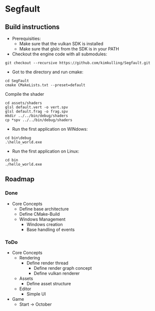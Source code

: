 # Segfault
## Build instructions
- Prerequisities:
  - Make sure that the vulkan SDK is installed
  - Make sure that glslc from the SDK is in your PATH
- Checkout the engine code with all submodules:
```
git checkout --recursive https://github.com/kimkulling/Segfault.git
```
- Got to the directory and run cmake:
```
cd SegFault
cmake CMakeLists.txt --preset=default
```
Compile the shader 
```
cd assets/shaders
glsl default.vert -o vert.spv
glsl default.frag -o frag.spv
mkdir ../../bin/debug/shaders
cp *spv ../../bin/debug/shaders
```
- Run the first application on WINdows:
```
cd bin\debug
.\hello_world.exe
```
- Run the first application on Linux:
```
cd bin
./hello_world.exe
```

## Roadmap
### Done 
- Core Concepts
  - Define base architecture
  - Define CMake-Build
  - Windows Management
    - Windows creation
    - Base handling of events

### ToDo
- Core Concepts
  - Rendering
    - Define render thread
      - Define render graph concept
      - Define vulkan renderer
  - Assets
    - Define asset structure
  - Editor
    - Simple UI
- Game 
  - Start -> October
